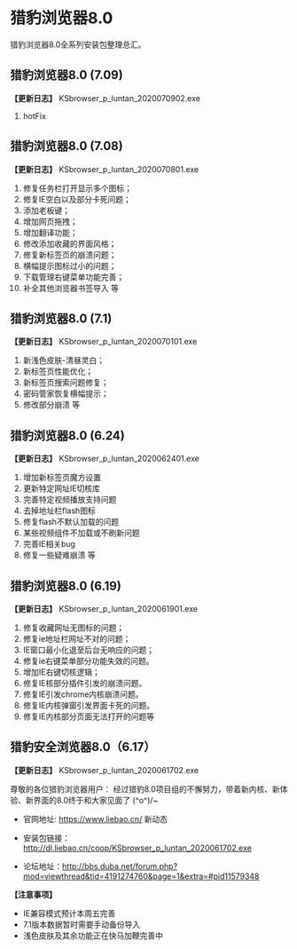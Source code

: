 # 猎豹浏览器8.0

猎豹浏览器8.0全系列安装包整理总汇。

## 猎豹浏览器8.0 (7.09) 
**【更新日志】**  KSbrowser_p_luntan_2020070902.exe
1. hotFix

## 猎豹浏览器8.0 (7.08) 
**【更新日志】**  KSbrowser_p_luntan_2020070801.exe
1. 修复任务栏打开显示多个图标；
2. 修复IE空白以及部分卡死问题；
3. 添加老板键；
4. 增加网页拖拽；
5. 增加翻译功能；
6. 修改添加收藏的界面风格；
7. 修复新标签页的崩溃问题；
8. 横幅提示图标过小的问题；
9. 下载管理右键菜单功能完善；
10. 补全其他浏览器书签导入 等

## 猎豹浏览器8.0 (7.1)
**【更新日志】** KSbrowser_p_luntan_2020070101.exe
1. 新浅色皮肤-清昼灵白；
2. 新标签页性能优化；
3. 新标签页搜索问题修复；
4. 密码管家恢复横幅提示；
5. 修改部分崩溃 等

## 猎豹浏览器8.0 (6.24) 
**【更新日志】**  KSbrowser_p_luntan_2020062401.exe
1. 增加新标签页魔方设置 
2. 更新特定网址IE切核库 
3. 完善特定视频播放支持问题 
4. 去掉地址栏flash图标 
5. 修复flash不默认加载的问题 
6. 某些视频组件不加载或不刷新问题 
7. 完善IE相关bug 
8. 修复一些疑难崩溃 等 

## 猎豹浏览器8.0 (6.19)
**【更新日志】** KSbrowser_p_luntan_2020061901.exe
1. 修复收藏网址无图标的问题；
2. 修复ie地址栏网址不对的问题；
3. IE窗口最小化退至后台无响应的问题；
4. 修复ie右键菜单部分功能失效的问题。
5. 增加IE右键切核逻辑；
6. 修复IE核部分插件引发的崩溃问题。
7. 修复IE引发chrome内核崩溃问题。
8. 修复IE内核弹窗引发界面卡死的问题。
9. 修复IE内核部分页面无法打开的问题等

## 猎豹安全浏览器8.0（6.17）

**【更新日志】** KSbrowser_p_luntan_2020061702.exe

尊敬的各位猎豹浏览器用户：
经过猎豹8.0项目组的不懈努力，带着新内核、新体验、新界面的8.0终于和大家见面了 \(^o^)/~ 

+ 官网地址: https://www.liebao.cn/ 新动态
+ 安装包链接：http://dl.liebao.cn/coop/KSbrowser_p_luntan_2020061702.exe

+ 论坛地址：http://bbs.duba.net/forum.php?mod=viewthread&tid=4191274760&page=1&extra=#pid11579348

**【注意事项】**

+ IE兼容模式预计本周五完善
+ 7.1版本数据暂时需要手动备份导入
+ 浅色皮肤及其余功能正在快马加鞭完善中